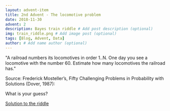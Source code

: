 ```yaml
---
layout: advent-item
title: 2nd Advent - The locomotive problem
date: 2018-11-30
advent: 2
description: Bayes train riddle # Add post description (optional)
img: train_riddle.png # Add image post (optional)
tags: [Blog, Advent, Data]
author: # Add name author (optional)
---
```


"A railroad numbers its locomotives in order 1..N. One day you see a locomotive with the number 60. Estimate how many locomotives the railroad has."

Source: Frederick Mosteller’s, Fifty Challenging Problems in Probability with Solutions (Dover, 1987):

What is your guess?


[Solution to the riddle][bayes]

[bayes]: http://www.greenteapress.com/thinkbayes/html/thinkbayes004.html#sec28

